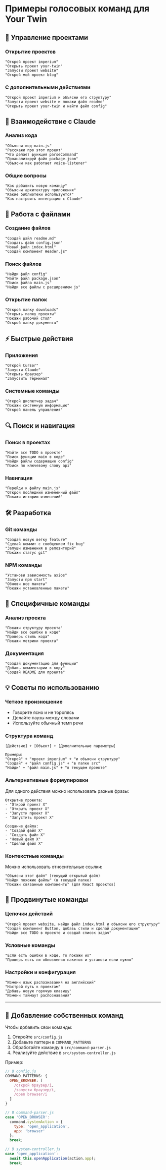 # Примеры голосовых команд для Your Twin

## 📂 Управление проектами

### Открытие проектов
```
"Открой проект imperium"
"Открыть проект your-twin"
"Запусти проект website"
"Открой мой проект blog"
```

### С дополнительными действиями
```
"Открой проект imperium и объясни его структуру"
"Запусти проект website и покажи файл readme"
"Открыть проект your-twin и найти файл config"
```

## 🤖 Взаимодействие с Claude

### Анализ кода
```
"Объясни код main.js"
"Расскажи про этот проект"
"Что делает функция parseCommand"
"Проанализируй файл package.json"
"Объясни как работает voice-listener"
```

### Общие вопросы
```
"Как добавить новую команду"
"Объясни архитектуру приложения"
"Какие библиотеки используются"
"Как настроить интеграцию с Claude"
```

## 📁 Работа с файлами

### Создание файлов
```
"Создай файл readme.md"
"Создать файл config.json"
"Новый файл index.html"
"Создай компонент Header.js"
```

### Поиск файлов
```
"Найди файл config"
"Найти файл package.json"
"Поиск файла main.js"
"Найди все файлы с расширением js"
```

### Открытие папок
```
"Открой папку downloads"
"Открыть папку проекты"
"Покажи рабочий стол"
"Открой папку документы"
```

## ⚡ Быстрые действия

### Приложения
```
"Открой Cursor"
"Запусти Claude"
"Открыть браузер"
"Запустить терминал"
```

### Системные команды
```
"Открой диспетчер задач"
"Покажи системную информацию"
"Открой панель управления"
```

## 🔍 Поиск и навигация

### Поиск в проектах
```
"Найти все TODO в проекте"
"Поиск функции main в коде"
"Найди файлы содержащие config"
"Поиск по ключевому слову api"
```

### Навигация
```
"Перейди к файлу main.js"
"Открой последний измененный файл"
"Покажи историю изменений"
```

## 🛠️ Разработка

### Git команды
```
"Создай новую ветку feature"
"Сделай коммит с сообщением fix bug"
"Запуши изменения в репозиторий"
"Покажи статус git"
```

### NPM команды
```
"Установи зависимость axios"
"Запусти npm start"
"Обнови все пакеты"
"Покажи установленные пакеты"
```

## 🎯 Специфичные команды

### Анализ проекта
```
"Покажи структуру проекта"
"Найди все ошибки в коде"
"Проверь стиль кода"
"Покажи метрики проекта"
```

### Документация
```
"Создай документацию для функции"
"Добавь комментарии к коду"
"Создай README для проекта"
```

## 💡 Советы по использованию

### Четкое произношение
- Говорите ясно и не торопясь
- Делайте паузы между словами
- Используйте обычный темп речи

### Структура команд
```
[Действие] + [Объект] + [Дополнительные параметры]

Примеры:
"Открой" + "проект imperium" + "и объясни структуру"
"Создай" + "файл config.js" + "в папке src"
"Найди" + "файл main.js" + "в текущем проекте"
```

### Альтернативные формулировки
Для одного действия можно использовать разные фразы:

```
Открытие проекта:
- "Открой проект X"
- "Открыть проект X"
- "Запусти проект X"
- "Запустить проект X"

Создание файла:
- "Создай файл X"
- "Создать файл X"
- "Новый файл X"
- "Сделай файл X"
```

### Контекстные команды
Можно использовать относительные ссылки:

```
"Объясни этот файл" (текущий открытый файл)
"Найди похожие файлы" (в текущей папке)
"Покажи связанные компоненты" (для React проектов)
```

## 🚀 Продвинутые команды

### Цепочки действий
```
"Открой проект website, найди файл index.html и объясни его структуру"
"Создай компонент Button, добавь стили и сделай документацию"
"Найди все TODO в проекте и создай список задач"
```

### Условные команды
```
"Если есть ошибки в коде, то покажи их"
"Проверь есть ли обновления пакетов и установи если нужно"
```

### Настройки и конфигурация
```
"Измени язык распознавания на английский"
"Настрой путь к проектам"
"Добавь новую горячую клавишу"
"Измени таймаут распознавания"
```

---

## 📝 Добавление собственных команд

Чтобы добавить свои команды:

1. Откройте `src/config.js`
2. Добавьте паттерн в `COMMAND_PATTERNS`
3. Обработайте команду в `src/command-parser.js`
4. Реализуйте действие в `src/system-controller.js`

Пример:
```javascript
// В config.js
COMMAND_PATTERNS: {
  OPEN_BROWSER: [
    /открой браузер/i,
    /запусти браузер/i,
    /open browser/i
  ]
}

// В command-parser.js
case 'OPEN_BROWSER':
  command.systemAction = {
    type: 'open_application',
    app: 'browser'
  };
  break;

// В system-controller.js
case 'open_application':
  await this.openApplication(action.app);
  break;
```